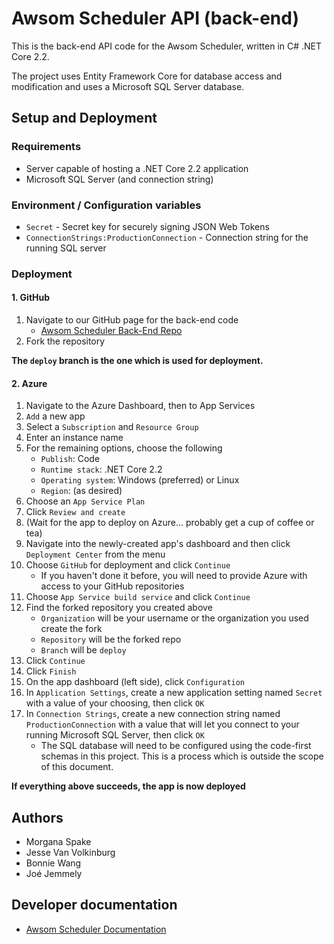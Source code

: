 # Awsom Scheduler API (back-end)

This is the back-end API code for the Awsom Scheduler, written in C# .NET Core 2.2.

The project uses Entity Framework Core for database access and modification and uses a Microsoft SQL Server database.

## Setup and Deployment

### Requirements
- Server capable of hosting a .NET Core 2.2 application
- Microsoft SQL Server (and connection string)

### Environment / Configuration variables
- `Secret` - Secret key for securely signing JSON Web Tokens
- `ConnectionStrings:ProductionConnection` - Connection string for the running SQL server

### Deployment

#### 1. GitHub
1. Navigate to our GitHub page for the back-end code
    - [Awsom Scheduler Back-End Repo](https://github.com/cf-awsom-scheduler/back-end-api-server)
2. Fork the repository

**The `deploy` branch is the one which is used for deployment.**

#### 2. Azure
1. Navigate to the Azure Dashboard, then to App Services
2. `Add` a new app
3. Select a `Subscription` and `Resource Group`
4. Enter an instance name
5. For the remaining options, choose the following
    - `Publish`: Code
    - `Runtime stack`: .NET Core 2.2
    - `Operating system`: Windows (preferred) or Linux
    - `Region`: (as desired)
6. Choose an `App Service Plan`
7. Click `Review and create`
8. (Wait for the app to deploy on Azure... probably get a cup of coffee or tea)
9. Navigate into the newly-created app's dashboard and then click `Deployment Center` from the menu
10. Choose `GitHub` for deployment and click `Continue`
    - If you haven't done it before, you will need to provide Azure with access to your GitHub repositories
12. Choose `App Service build service` and click `Continue`
13. Find the forked repository you created above
    - `Organization` will be your username or the organization you used create the fork
    - `Repository` will be the forked repo
    - `Branch` will be `deploy`
14. Click `Continue`
15. Click `Finish`
16. On the app dashboard (left side), click `Configuration`
17. In `Application Settings`, create a new application setting named `Secret` with a value of your choosing, then click `OK`
18. In `Connection Strings`, create a new connection string named `ProductionConnection` with a value that will let you connect to your running Microsoft SQL Server, then click `OK`
    - The SQL database will need to be configured using the code-first schemas in this project. This is a process which is outside the scope of this document.

**If everything above succeeds, the app is now deployed**

## Authors
- Morgana Spake
- Jesse Van Volkinburg
- Bonnie Wang
- Joé Jemmely

## Developer documentation
- [Awsom Scheduler Documentation](https://cf-awsom-scheduler.github.io/back-end-dev-docs/)
